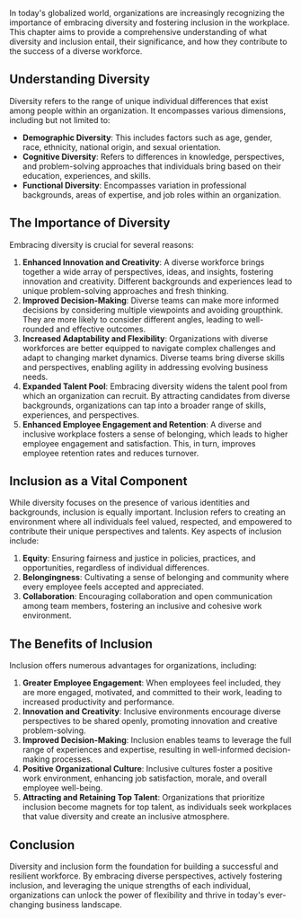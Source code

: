 
In today's globalized world, organizations are increasingly recognizing the importance of embracing diversity and fostering inclusion in the workplace. This chapter aims to provide a comprehensive understanding of what diversity and inclusion entail, their significance, and how they contribute to the success of a diverse workforce.

Understanding Diversity
-----------------------

Diversity refers to the range of unique individual differences that exist among people within an organization. It encompasses various dimensions, including but not limited to:

* **Demographic Diversity**: This includes factors such as age, gender, race, ethnicity, national origin, and sexual orientation.
* **Cognitive Diversity**: Refers to differences in knowledge, perspectives, and problem-solving approaches that individuals bring based on their education, experiences, and skills.
* **Functional Diversity**: Encompasses variation in professional backgrounds, areas of expertise, and job roles within an organization.

The Importance of Diversity
---------------------------

Embracing diversity is crucial for several reasons:

1. **Enhanced Innovation and Creativity**: A diverse workforce brings together a wide array of perspectives, ideas, and insights, fostering innovation and creativity. Different backgrounds and experiences lead to unique problem-solving approaches and fresh thinking.
2. **Improved Decision-Making**: Diverse teams can make more informed decisions by considering multiple viewpoints and avoiding groupthink. They are more likely to consider different angles, leading to well-rounded and effective outcomes.
3. **Increased Adaptability and Flexibility**: Organizations with diverse workforces are better equipped to navigate complex challenges and adapt to changing market dynamics. Diverse teams bring diverse skills and perspectives, enabling agility in addressing evolving business needs.
4. **Expanded Talent Pool**: Embracing diversity widens the talent pool from which an organization can recruit. By attracting candidates from diverse backgrounds, organizations can tap into a broader range of skills, experiences, and perspectives.
5. **Enhanced Employee Engagement and Retention**: A diverse and inclusive workplace fosters a sense of belonging, which leads to higher employee engagement and satisfaction. This, in turn, improves employee retention rates and reduces turnover.

Inclusion as a Vital Component
------------------------------

While diversity focuses on the presence of various identities and backgrounds, inclusion is equally important. Inclusion refers to creating an environment where all individuals feel valued, respected, and empowered to contribute their unique perspectives and talents. Key aspects of inclusion include:

1. **Equity**: Ensuring fairness and justice in policies, practices, and opportunities, regardless of individual differences.
2. **Belongingness**: Cultivating a sense of belonging and community where every employee feels accepted and appreciated.
3. **Collaboration**: Encouraging collaboration and open communication among team members, fostering an inclusive and cohesive work environment.

The Benefits of Inclusion
-------------------------

Inclusion offers numerous advantages for organizations, including:

1. **Greater Employee Engagement**: When employees feel included, they are more engaged, motivated, and committed to their work, leading to increased productivity and performance.
2. **Innovation and Creativity**: Inclusive environments encourage diverse perspectives to be shared openly, promoting innovation and creative problem-solving.
3. **Improved Decision-Making**: Inclusion enables teams to leverage the full range of experiences and expertise, resulting in well-informed decision-making processes.
4. **Positive Organizational Culture**: Inclusive cultures foster a positive work environment, enhancing job satisfaction, morale, and overall employee well-being.
5. **Attracting and Retaining Top Talent**: Organizations that prioritize inclusion become magnets for top talent, as individuals seek workplaces that value diversity and create an inclusive atmosphere.

Conclusion
----------

Diversity and inclusion form the foundation for building a successful and resilient workforce. By embracing diverse perspectives, actively fostering inclusion, and leveraging the unique strengths of each individual, organizations can unlock the power of flexibility and thrive in today's ever-changing business landscape.
